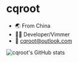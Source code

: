 # cqroot

- 🌏 From China
- 🐱‍👤 Developer/Vimmer
- 📧 cqroot@outlook.com

![cqroot's GitHub stats](https://github-readme-stats.vercel.app/api?username=cqroot&show_icons=true&theme=radical)
